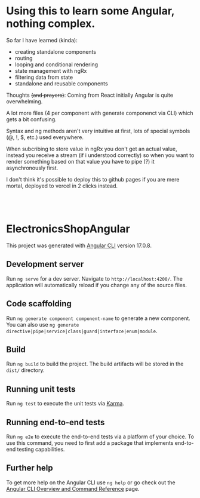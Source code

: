 # Using this to learn some Angular, nothing complex.

So far I have learned (kinda):

- creating standalone components
- routing
- looping and conditional rendering
- state management with ngRx
- filtering data from state
- standalone and reusable components

Thoughts <s>(and prayers)</s>:
Coming from React initially Angular is quite overwhelming.

A lot more files (4 per component with generate componenct via CLI) which gets a bit confusing.

Syntax and ng methods aren't very intuitive at first, lots of special symbols (@, !, $, etc.) used everywhere.

When subcribing to store value in ngRx you don't get an actual value, instead you receive a stream (if i understood correctly) so when you want to render something based on that value
you have to pipe (?) it asynchronously first.

I don't think it's possible to deploy this to github pages if you are mere mortal, deployed to vercel in 2 clicks instead.
<br><br><br><br>

# ElectronicsShopAngular

This project was generated with [Angular CLI](https://github.com/angular/angular-cli) version 17.0.8.

## Development server

Run `ng serve` for a dev server. Navigate to `http://localhost:4200/`. The application will automatically reload if you change any of the source files.

## Code scaffolding

Run `ng generate component component-name` to generate a new component. You can also use `ng generate directive|pipe|service|class|guard|interface|enum|module`.

## Build

Run `ng build` to build the project. The build artifacts will be stored in the `dist/` directory.

## Running unit tests

Run `ng test` to execute the unit tests via [Karma](https://karma-runner.github.io).

## Running end-to-end tests

Run `ng e2e` to execute the end-to-end tests via a platform of your choice. To use this command, you need to first add a package that implements end-to-end testing capabilities.

## Further help

To get more help on the Angular CLI use `ng help` or go check out the [Angular CLI Overview and Command Reference](https://angular.io/cli) page.
